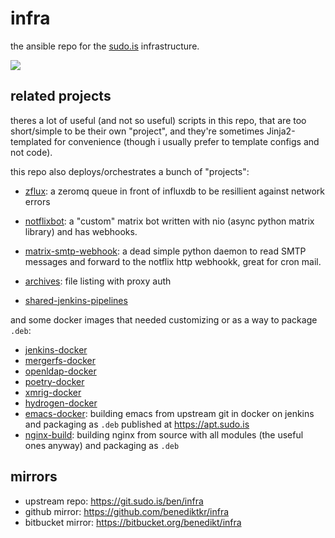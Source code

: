 # infra

the ansible repo for the [sudo.is](https://www.sudo.is) infrastructure.

![](https://static.sudo.is/img/lokun-logo.png)

## related projects

theres a lot of useful (and not so useful) scripts in this repo, that
are too short/simple to be their own "project", and they're sometimes
Jinja2-templated for convenience (though i usually prefer to template
configs and not code).

this repo also deploys/orchestrates a bunch of "projects":

 * [zflux](https://git.sudo.is/ben/zflux): a zeromq queue in front of
   influxdb to be resillient against network errors

 * [notflixbot](https://git.sudo.is/ben/notflixbot): a "custom" matrix
   bot written with nio (async python matrix library) and has
   webhooks.

 * [matrix-smtp-webhook](https://git.sudo.is/ben/matrix-smtp-webhook):
   a dead simple python daemon to read SMTP messages and forward to
   the notflix http webhookk, great for cron mail.

 * [archives](https://git.sudo.is/ben/archives): file listing with
   proxy auth

 * [shared-jenkins-pipelines](https://git.sudo.is/ben/shared-jenkins-pipelines)

and some docker images that needed customizing or as a way to package `.deb`:


 * [jenkins-docker](https://git.sudo.is/ben/jenkins-docker)
 * [mergerfs-docker](https://git.sudo.is/ben/mergerfs-docker)
 * [openldap-docker](https://git.sudo.is/ben/openldap-docker)
 * [poetry-docker](https://git.sudo.is/ben/poetry-docker)
 * [xmrig-docker](https://git.sudo.is/ben/xmrig-docker)
 * [hydrogen-docker](https://git.sudo.is/ben/hydrogen-docker)
 * [emacs-docker](https://git.sudo.is/ben/emacs-docker): building
   emacs from upstream git in docker on jenkins and packaging as
   `.deb` published at https://apt.sudo.is
 * [nginx-build](https://git.sudo.is/ben/nginx-build): building nginx from
   source with all modules (the useful ones anyway) and packaging as `.deb`


## mirrors

 * upstream repo: https://git.sudo.is/ben/infra
 * github mirror: https://github.com/benediktkr/infra
 * bitbucket mirror: https://bitbucket.org/benedikt/infra
